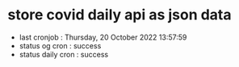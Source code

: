 # store covid daily api as json data

- last cronjob : Thursday, 20 October 2022 13:57:59
- status og cron : success
- status daily cron : success
      
      